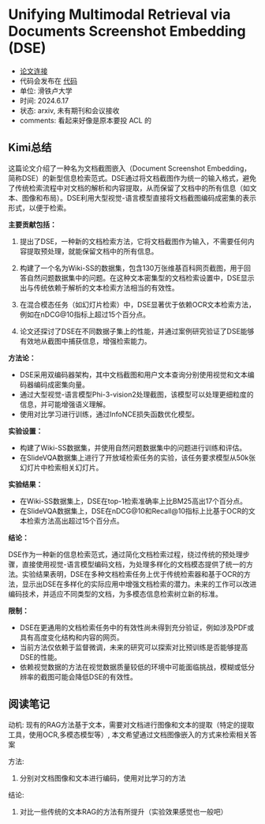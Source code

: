 # Unifying Multimodal Retrieval via Documents Screenshot Embedding (DSE)

- [论文连接](https://arxiv.org/abs/2406.11251)
- 代码会发布在 [代码](https://github.com/texttron/tevatron/)
- 单位: 滑铁卢大学
- 时间: 2024.6.17
- 状态: arxiv, 未有期刊和会议接收
- comments: 看起来好像是原本要投 ACL 的

## Kimi总结

这篇论文介绍了一种名为文档截图嵌入（Document Screenshot Embedding，简称DSE）的新型信息检索范式。DSE通过将文档截图作为统一的输入格式，避免了传统检索流程中对文档的解析和内容提取，从而保留了文档中的所有信息（如文本、图像和布局）。DSE利用大型视觉-语言模型直接将文档截图编码成密集的表示形式，以便于检索。

**主要贡献包括：**

1. 提出了DSE，一种新的文档检索方法，它将文档截图作为输入，不需要任何内容提取预处理，就能保留文档中的所有信息。

2. 构建了一个名为Wiki-SS的数据集，包含130万张维基百科网页截图，用于回答自然问题数据集中的问题。在这种文本密集型的文档检索设置中，DSE显示出与传统依赖于解析的文本检索方法相当的有效性。

3. 在混合模态任务（如幻灯片检索）中，DSE显著优于依赖OCR文本检索方法，例如在nDCG@10指标上超过15个百分点。

4. 论文还探讨了DSE在不同数据子集上的性能，并通过案例研究验证了DSE能够有效地从截图中捕获信息，增强检索能力。

**方法论：**

- DSE采用双编码器架构，其中文档截图和用户文本查询分别使用视觉和文本编码器编码成密集向量。
- 通过大型视觉-语言模型Phi-3-vision2处理截图，该模型可以处理更细粒度的信息，并可能增强语义理解。
- 使用对比学习进行训练，通过InfoNCE损失函数优化模型。

**实验设置：**

- 构建了Wiki-SS数据集，并使用自然问题数据集中的问题进行训练和评估。
- 在SlideVQA数据集上进行了开放域检索任务的实验，该任务要求模型从50k张幻灯片中检索相关幻灯片。

**实验结果：**

- 在Wiki-SS数据集上，DSE在top-1检索准确率上比BM25高出17个百分点。
- 在SlideVQA数据集上，DSE在nDCG@10和Recall@10指标上比基于OCR的文本检索方法高出超过15个百分点。

**结论：**

DSE作为一种新的信息检索范式，通过简化文档检索过程，绕过传统的预处理步骤，直接使用视觉-语言模型编码文档，为处理多样化的文档模态提供了统一的方法。实验结果表明，DSE在多种文档检索任务上优于传统检索器和基于OCR的方法，显示出DSE在多样化的实际应用中增强文档检索的潜力。未来的工作可以改进编码技术，并适应不同类型的文档，为多模态信息检索树立新的标准。

**限制：**

- DSE在更通用的文档检索任务中的有效性尚未得到充分验证，例如涉及PDF或具有高度变化结构和内容的网页。
- 当前方法仅依赖于监督微调，未来的研究可以探索对比预训练是否能够提高DSE的性能。
- 依赖视觉数据的方法在视觉数据质量较低的环境中可能面临挑战，模糊或低分辨率的截图可能会降低DSE的有效性。

## 阅读笔记

动机: 现有的RAG方法基于文本，需要对文档进行图像和文本的提取（特定的提取工具，使用OCR,多模态模型等）, 本文希望通过文档图像嵌入的方式来检索相关答案

方法:

1. 分别对文档图像和文本进行编码，使用对比学习的方法

结论:

1. 对比一些传统的文本RAG的方法有所提升（实验效果感觉也一般吧）
